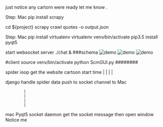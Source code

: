 ###
just notice any cartorn were ready let me know .

Step: Mac
pip install scrapy

cd ${project}
scrapy crawl quotes -o  output.json


Step: Mac
pip install virtualenv
virtualenv venv/bin/activate
pip3.5 install  pyqt5

start websocket server
./chat &
###schema
![demo](https://github.com/jinjin123/GetReady/cartoon.png)
![demo](https://github.com/jinjin123/GetReady/macclient.png)
![demo](https://github.com/jinjin123/GetReady/recivedmsg.png)

#client
source venv/bin/activate
python ScmGUI.py
########


spider ioop get the  website  cartoon start time
            |
            |
            |
            |

django handle  spider data  push to socket channel to Mac

            |
            |
            |
            |
mac Pyqt5 socket daemon get the socket message then open window Notice me